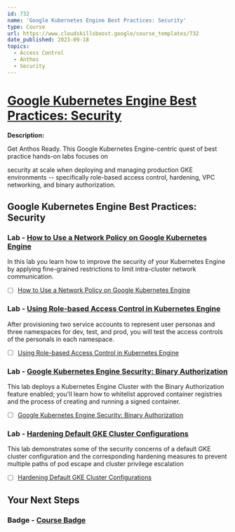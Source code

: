```yaml
---
id: 732
name: 'Google Kubernetes Engine Best Practices: Security'
type: Course
url: https://www.cloudskillsboost.google/course_templates/732
date_published: 2023-09-18
topics:
  - Access Control
  - Anthos
  - Security
---
```


# [Google Kubernetes Engine Best Practices: Security](https://www.cloudskillsboost.google/course_templates/732)

**Description:**

Get Anthos Ready. This Google Kubernetes Engine-centric quest of best practice hands-on labs focuses on

security at scale when deploying and managing production GKE environments -- specifically role-based access control, hardening, VPC networking, and binary authorization.

## Google Kubernetes Engine Best Practices: Security

### Lab - [How to Use a Network Policy on Google Kubernetes Engine](https://www.cloudskillsboost.google/course_templates/732/labs/408227)

In this lab you learn how to improve the security of your Kubernetes Engine by applying fine-grained restrictions to limit intra-cluster network communication.

* [ ] [How to Use a Network Policy on Google Kubernetes Engine](../labs/How-to-Use-a-Network-Policy-on-Google-Kubernetes-Engine.md)

### Lab - [Using Role-based Access Control in Kubernetes Engine](https://www.cloudskillsboost.google/course_templates/732/labs/408228)

After provisioning two service accounts to represent user personas and three namespaces for dev, test, and prod, you will test the access controls of the personals in each namespace.

* [ ] [Using Role-based Access Control in Kubernetes Engine](../labs/Using-Role-based-Access-Control-in-Kubernetes-Engine.md)

### Lab - [Google Kubernetes Engine Security: Binary Authorization](https://www.cloudskillsboost.google/course_templates/732/labs/408229)

This lab deploys a Kubernetes Engine Cluster with the Binary Authorization feature enabled; you'll learn how to whitelist approved container registries and the process of creating and running a signed container.

* [ ] [Google Kubernetes Engine Security: Binary Authorization](../labs/Google-Kubernetes-Engine-Security-Binary-Authorization.md)

### Lab - [Hardening Default GKE Cluster Configurations](https://www.cloudskillsboost.google/course_templates/732/labs/408230)

This lab demonstrates some of the security concerns of a default GKE cluster configuration and the corresponding hardening measures to prevent multiple paths of pod escape and cluster privilege escalation

* [ ] [Hardening Default GKE Cluster Configurations](../labs/Hardening-Default-GKE-Cluster-Configurations.md)

## Your Next Steps

### Badge - [Course Badge](https://www.cloudskillsboost.google)
